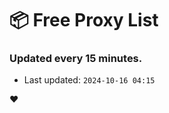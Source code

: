 # :package: Free Proxy List
### Updated every 15 minutes.

- Last updated: `2024-10-16 04:15`

:heart:
